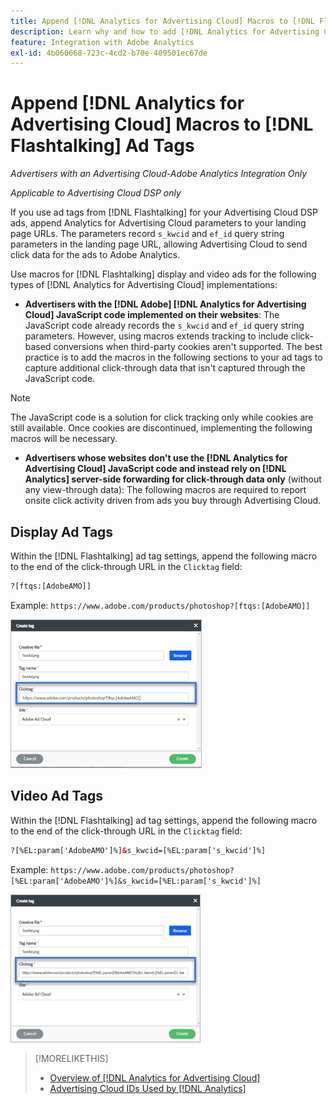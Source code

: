 ```yaml
---
title: Append [!DNL Analytics for Advertising Cloud] Macros to [!DNL Flashtalking] Ad Tags
description: Learn why and how to add [!DNL Analytics for Advertising Cloud] macros to your [!DNL Flashtalking] ad tags
feature: Integration with Adobe Analytics
exl-id: 4b060668-723c-4cd2-b70e-409501ec67de
---
```

# Append [!DNL Analytics for Advertising Cloud] Macros to [!DNL Flashtalking] Ad Tags

*Advertisers with an Advertising Cloud-Adobe Analytics Integration Only*

*Applicable to Advertising Cloud DSP only*

If you use ad tags from [!DNL Flashtalking] for your Advertising Cloud DSP ads, append Analytics for Advertising Cloud parameters to your landing page URLs. The parameters record `s_kwcid` and `ef_id` query string parameters in the landing page URL, allowing Advertising Cloud to send click data for the ads to Adobe Analytics.

Use macros for [!DNL Flashtalking] display and video ads for the following types of [!DNL Analytics for Advertising Cloud] implementations:

* **Advertisers with the [!DNL Adobe] [!DNL Analytics for Advertising Cloud] JavaScript code implemented on their websites**: The JavaScript code already records the `s_kwcid` and `ef_id` query string parameters. However, using macros extends tracking to include click-based conversions when third-party cookies aren't supported. The best practice is to add the macros in the following sections to your ad tags to capture additional click-through data that isn't captured through the JavaScript code.

>[!NOTE]
>
>The JavaScript code is a solution for click tracking only while cookies are still available. Once cookies are discontinued, implementing the following macros will be necessary.

* **Advertisers whose websites don't use the [!DNL Analytics for Advertising Cloud] JavaScript code and instead rely on [!DNL Analytics] server-side forwarding for click-through data only** (without any view-through data): The following macros are required to report onsite click activity driven from ads you buy through Advertising Cloud.

## Display Ad Tags

Within the [!DNL Flashtalking] ad tag settings, append the following macro to the end of the click-through URL in the `Clicktag` field:

```html
?[ftqs:[AdobeAMO]]
```

Example:  `https://www.adobe.com/products/photoshop?[ftqs:[AdobeAMO]]`

![Example of [!DNL Flashtalking] ad tag settings](/help/integrations/assets/macro-flashtalking-display-ad.png)

## Video Ad Tags

Within the [!DNL Flashtalking] ad tag settings, append the following macro to the end of the click-through URL in the `Clicktag` field:

```html
?[%EL:param['AdobeAMO']%]&s_kwcid=[%EL:param['s_kwcid']%]
```

Example:  `https://www.adobe.com/products/photoshop?[%EL:param['AdobeAMO']%]&s_kwcid=[%EL:param['s_kwcid']%]`

![Example of [!DNL Flashtalking] ad tag settings](/help/integrations/assets/macro-flashtalking-video-ad.png)

>[!MORELIKETHIS]
>
>* [Overview of [!DNL Analytics for Advertising Cloud]](overview.md)
>* [Advertising Cloud IDs Used by [!DNL Analytics]](/help/integrations/analytics/ids.md)

<!-- >* [Append [!DNL Analytics for Advertising Cloud] Macros to [!DNL Google Campaign Manager 360] Ad Tags](macros-google-campaign-manager.md) -->

